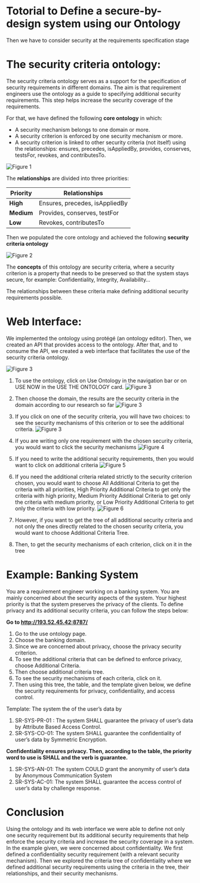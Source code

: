 
# Totorial to Define a secure-by-design system using our Ontology

Then we have to consider security at the requirements specification stage
# The security criteria ontology:
The security criteria ontology serves as a support for the specification of security requirements in different domains. The aim is that requirement engineers use the ontology as a guide to specifying additional security requirements. This step helps increase the security coverage of the requirements.

For that, we have defined the following **core ontology** in which:

- A security mechanism belongs to one domain or more.
- A security criterion is enforced by one security mechanism or more.
- A security criterion is linked to other security criteria (not itself) using the relationships: ensures, precedes, isAppliedBy, provides, conserves, testsFor, revokes, and contributesTo.

![Figure 1](./figures/figure1.png?raw=true "Figure 1 Generic Ontology in Protege")

The **relationships** are divided into three priorities:

|**Priority**|**Relationships**|
| - | - |
|**High**|Ensures, precedes, isAppliedBy|
|**Medium**|Provides, conserves, testFor|
|**Low**|Revokes, contributesTo|

Then we populated the core ontology and achieved the following **security criteria ontology**

![Figure 2](./figures/figure2.png?raw=true "Figure 2 Generic Ontology Concepts")

The **concepts** of this ontology are security criteria, where a security criterion is a property that needs to be preserved so that the system stays secure, for example: Confidentiality, Integrity, Availability…

The relationships between these criteria make defining additional security requirements possible.

# Web Interface:
We implemented the ontology using protégé (an ontology editor). Then, we created an API that provides access to the ontology.
After that, and to consume the API, we created a web interface that facilitates the use of the security criteria ontology.

![Figure 3](./figures/figure3.png?raw=true "Web interface")

1. To use the ontology, click on Use Ontology in the navigation bar or on USE NOW in the USE THE ONTOLOGY card.
![Figure 3](./figures/figure3.png?raw=true "Web interface")
2. Then choose the domain, the results are the security criteria in the domain according to our research so far
![Figure 3](./figures/figure3.png?raw=true)
3. If you click on one of the security criteria, you will have two choices: to see the security mechanisms of this criterion or to see the additional criteria.
![Figure 3](./figures/figure3.png?raw=true)
4. If you are writing only one requirement with the chosen security criteria, you would want to click the security mechanisms 
![Figure 4](./figures/figure4.png?raw=true)
5. If you need to write the additional security requirements, then you would want to click on additional criteria
![Figure 5](./figures/figure5.png?raw=true)
6. If you need the additional criteria related strictly to the security criterion chosen, you would want to choose All Additional Criteria to get the criteria with all priorities, High Priority Additional Criteria to get only the criteria with high priority, Medium Priority Additional Criteria to get only the criteria with medium priority, or Low Priority Additional Criteria to get only the criteria with low priority.
![Figure 6](./figures/figure6.png?raw=true)

1. However, if you want to get the tree of all additional security criteria and not only the ones directly related to the chosen security criteria, you would want to choose Additional Criteria Tree. 
1. Then, to get the security mechanisms of each criterion, click on it in the tree

# Example: Banking System

You are a requirement engineer working on a banking system. You are mainly concerned about the security aspects of the system. Your highest priority is that the system preserves the privacy of the clients. To define privacy and its additional security criteria, you can follow the steps below:

**Go to <http://193.52.45.42:8787/>** 
1. Go to the use ontology page.
1. Choose the banking domain.
1. Since we are concerned about privacy, choose the privacy security criterion.
1. To see the additional criteria that can be defined to enforce privacy, choose Additional Criteria.
1. Then choose additional criteria tree. 
1. To see the security mechanisms of each criteria, click on it.
1. Then using this tree, the table, and the template given below, we define the security requirements for privacy, confidentiality, and access control.

Template: The system <word> <verb> the <security criteria> of the user’s data by <security mechanism>

1. SR-SYS-PR-01 : The system SHALL guarantee the privacy of user’s data by Attribute Based Access Control.
1. SR-SYS-CO-01: The system SHALL guarantee the confidentiality of user’s data by Symmetric Encryption.

**Confidentiality ensures privacy. Then, according to the table, the priority word to use is SHALL and the verb is guarantee.**

1. SR-SYS-AN-01: The system COULD grant the anonymity of user’s data by Anonymous Communication System
1. SR-SYS-AC-01: The system SHALL guarantee the access control of user’s data by challenge response.

# Conclusion

Using the ontology and its web interface we were able to define not only one security requirement but its additional security requirements that help enforce the security criteria and increase the security coverage in a system. In the example given, we were concerned about confidentiality. We first defined a confidentiality security requirement (with a relevant security mechanism). Then we explored the criteria tree of confidentiality where we defined additional security requirements using the criteria in the tree, their relationships, and their security mechanisms.
